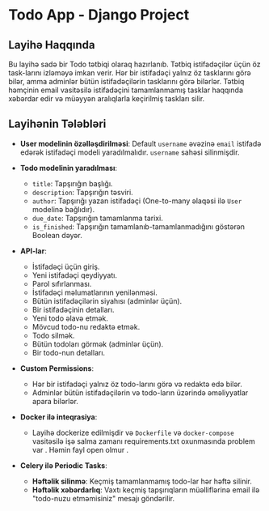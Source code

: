 # Todo App - Django Project

## Layihə Haqqında
Bu layihə sadə bir Todo tətbiqi olaraq hazırlanıb. Tətbiq istifadəçilər üçün öz task-larını izləməyə imkan verir. Hər bir istifadəçi yalnız öz tasklarını görə bilər, amma adminlər bütün istifadəçilərin tasklarını görə bilərlər. Tətbiq həmçinin email vasitəsilə istifadəçini tamamlanmamış tasklar haqqında xəbərdar edir və müəyyən aralıqlarla keçirilmiş taskları silir.

## Layihənin Tələbləri

- **User modelinin özəlləşdirilməsi**: Default `username` əvəzinə `email` istifadə edərək istifadəçi modeli yaradılmalıdır. `username` sahəsi silinmişdir.
  
- **Todo modelinin yaradılması**: 
  - `title`: Tapşırığın başlığı.
  - `description`: Tapşırığın təsviri.
  - `author`: Tapşırığı yazan istifadəçi (One-to-many əlaqəsi ilə `User` modelinə bağlıdır).
  - `due_date`: Tapşırığın tamamlanma tarixi.
  - `is_finished`: Tapşırığın tamamlanıb-tamamlanmadığını göstərən Boolean dəyər.

- **API-lar**:
  -  İstifadəçi üçün giriş.
  -  Yeni istifadəçi qeydiyyatı.
  - Parol sıfırlanması.
  - İstifadəçi məlumatlarının yenilənməsi.
  - Bütün istifadəçilərin siyahısı (adminlər üçün).
  -  Bir istifadəçinin detalları.
  -  Yeni todo əlavə etmək.
  -  Mövcud todo-nu redaktə etmək.
  -  Todo silmək.
  -  Bütün todoları görmək (adminlər üçün).
  -  Bir todo-nun detalları.

- **Custom Permissions**:
  - Hər bir istifadəçi yalnız öz todo-larını görə və redaktə edə bilər.
  - Adminlər bütün istifadəçilərin və todo-ların üzərində əməliyyatlar apara bilərlər.

- **Docker ilə inteqrasiya**: 
  - Layihə dockerize edilmişdir və `Dockerfile` və `docker-compose` vasitəsilə işə salma zamanı requirements.txt oxunmasında problem var . Həmin fayl open olmur .

- **Celery ilə Periodic Tasks**:
  - **Həftəlik silinmə**: Keçmiş tamamlanmamış todo-lar hər həftə silinir.
  - **Həftəlik xəbərdarlıq**: Vaxtı keçmiş tapşırıqların müəlliflərinə email ilə "todo-nuzu etməmisiniz" mesajı göndərilir.

